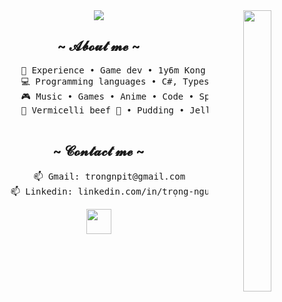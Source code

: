 <div align="center">
<img src="https://github.com/innng/innng/assets/26755058/5e0ce0fb-c544-4f8c-a307-5849165746d0" height ="450"  width="30%" align="right" />
<img src= "https://readme-typing-svg.demolab.com?font=Sixtyfour+Convergence&size=15&duration=2000&pause=200&center=true&multiline=true&width=500&lines=Hello+Hello;I'm+a+game+developer+with+Unity" />
<div>
<h2 align="center"> ~ 𝓐𝓫𝓸𝓾𝓽 𝓶𝓮 ~ </h2>
<div align="center">
  <pre>
      💼 Experience • Game dev • 1y6m Kong Software, 6m Freelancer
      💻 Programming languages • C#, Typescript, Javascript
      🎮 Music • Games • Anime • Code • Sport
      🐾 Vermicelli beef 🐰 • Pudding • Jelly • Tea 🐤🐥
    </pre>
  </div>
<div align="center">
  <h2 align="center"> ~ 𝓒𝓸𝓷𝓽𝓪𝓬𝓽 𝓶𝓮 ~ </h2>
  <pre>
    📫 Gmail: trongnpit@gmail.com
    📫 Linkedin: linkedin.com/in/trọng-nguyễn-7a052a270
</pre>
  </div>

<img src="https://raw.githubusercontent.com/innng/innng/master/assets/kyubey.gif" weight = "500" height="40" />
<br><br>

<!--
  <div style="display: flex; width: 100%;">
    <div style="width: 75%; background-color: lightblue; padding: 20px; align="center"">
      <img src="https://i.pinimg.com/originals/8d/4b/77/8d4b77c44b7a68c0fd609411e2c0ec3c.gif" />
    </div>
    <div style="width: 25%; background-color: lightgreen; padding: 20px;">
  </div>
-->
